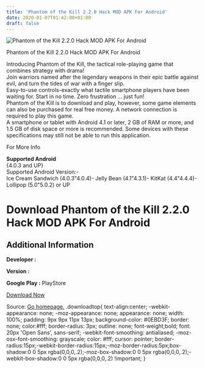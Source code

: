 ```yaml
---
title: 'Phantom of the Kill 2.2.0 Hack MOD APK For Android'
date: 2020-01-07T01:42:00+01:00
draft: false
---
```


![Phantom of the Kill 2.2.0 Hack MOD APK For Android](https://i0.wp.com/apkhome.net/wp-content/uploads/2017/05/Phantom-of-the-Kill-2.2.0.png "Phantom of the Kill 2.2.0 Hack MOD APK For Android")

  

Phantom of the Kill 2.2.0 Hack MOD APK For Android

Introducing Phantom of the Kill, the tactical role-playing game that combines strategy with drama!  
Join warriors named after the legendary weapons in their epic battle against evil, and turn the tides of war with a finger slip.  
Easy-to-use controls-exactly what tactile smartphone players have been waiting for. Start in no time. Zero frustration ... just fun!  
Phantom of the Kill is to download and play, however, some game elements can also be purchased for real free money. A network connection is required to play this game.  
A smartphone or tablet with Android 4.1 or later, 2 GB of RAM or more, and 1.5 GB of disk space or more is recommended. Some devices with these specifications may still not be able to run this application.

For More Info

**Supported Android**  
{4.0.3 and UP}  
Supported Android Version:-  
Ice Cream Sandwich (4.0.3"4.0.4)- Jelly Bean (4.1"4.3.1)- KitKat (4.4"4.4.4)- Lollipop (5.0"5.0.2) or UP

Download Phantom of the Kill 2.2.0 Hack MOD APK For Android
===========================================================

Additional Information
----------------------

**Developer :**

**Version :**

**Google Play :** PlayStore

  

[Download Now](https://store4app.co/post/phantom-of-the-kill-2-2-0-hack-mod-apk-for-android_1573671935)

  
Source: [Go homepage.](https://store4app.co/post/phantom-of-the-kill-2-2-0-hack-mod-apk-for-android_1573671935) .downloadtop{ text-align:center; -webkit-appearance: none; -moz-appearance: none; appearance: none; width: 100%; padding: 9px 9px 11px 13px; background-color: #0EBD3F; border: none; color:#fff; border-radius: 3px; outline: none; font-weight;bold; font: 20px 'Open Sans', sans-serif; -webkit-font-smoothing: antialiased; -moz-osx-font-smoothing: grayscale; color: #fff; cursor: pointer; border-radius:15px;-webkit-border-radius:15px;-moz-border-radius:5px;box-shadow:0 0 5px rgba(0,0,0,.2);-moz-box-shadow:0 0 5px rgba(0,0,0,.2);-webkit-box-shadow:0 0 5px rgba(0,0,0,.2) !important; }